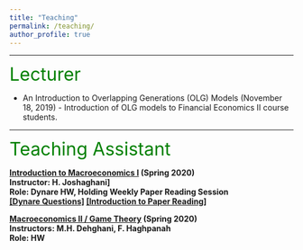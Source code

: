 ```yaml
---
title: "Teaching"
permalink: /teaching/
author_profile: true
---
```


---
<font size="6" color="green">Lecturer</font>
<br/> 

- An Introduction to Overlapping Generations (OLG) Models (November 18, 2019)
      - Introduction of OLG models to Financial Economics II course students.

---
<font size="6" color="green">Teaching Assistant</font>
<br/> 

<b>[Introduction to Macroeconomics I](https://teias.institute/faculty/joshaghani/introduction-to-modern-macroeconomics-i/)
  (Spring 2020)</b><br>
<b>Instructor: H. Joshaghani]</b><br>
<b>Role: Dynare HW, Holding Weekly Paper Reading Session<br>
[[Dynare Questions]](https://peymanshahidi.github.io/codes/)
[[Introduction to Paper Reading]](http://peymanshahidi.github.io/files/Presentation_and_Summarizing_Guidelines2020.pdf)

<b>[Macroeconomics II / Game Theory]()
  (Spring 2020)</b><br>
<b>Instructors: M.H. Dehghani, F. Haghpanah</b><br>
<b>Role: HW<br>
